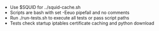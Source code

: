 - Use $SQUID for ../squid-cache.sh
- Scripts are bash with set -Eeuo pipefail and no comments
- Run ./run-tests.sh to execute all tests or pass script paths
- Tests check startup iptables certificate caching and python download
